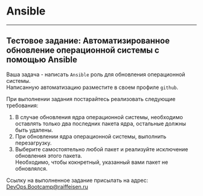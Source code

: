 # Ansible  
---
## Тестовое задание: Автоматизированное обновление операционной системы c помощью Ansible

Ваша задача - написать `Ansible` роль для обновления операционной системы.  
Написанную автоматизацию разместите в своем профиле `github`.

При выполнении задания постарайтесь реализовать следующие требования:

1. В случае обновления ядра операционной системы, необходимо оставлять только два последних пакета ядра, остальные должны быть удалены.
2. При обновлении ядра операционной системы, выполнить перезагрузку.
3. Выберите самостоятельно любой пакет и реализуйте исключение обновления этого пакета.  
Необходимо, чтобы кокнретный, указанный вами пакет не обновлялся.

Ссылку на выполненное задание присылать на адрес: DevOps.Bootcamp@raiffeisen.ru